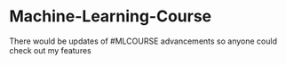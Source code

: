 # Machine-Learning-Course
There would be updates of #MLCOURSE advancements so anyone could check out my features
